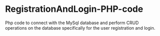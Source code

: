 # RegistrationAndLogin-PHP-code
Php code to connect with the MySql database and perform CRUD operations on the database specifically for the user registration and login.
